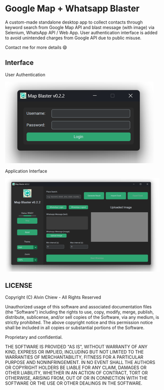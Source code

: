 # Google Map + Whatsapp Blaster

A custom-made standalone desktop app to collect contacts through keyword search from Google Map API and blast message (with image) via Selenium, WhatsApp API / Web App. User authentication interface is added to avoid unintended charges from Google API due to public misuse.

Contact me for more details 😄

## Interface

User Authentication

![User Authentication](assets/sample_login.png 'User Authentication')

Application Interface

![Application Interface](assets/sample_interface.png 'Application Interface')

## LICENSE

Copyright (C) Alvin Chiew - All Rights Reserved

Unauthorized usage of this software and associated documentation files (the "Software") including the rights to use, copy, modify, merge, publish, distribute, sublicense, and/or sell copies of the Software, via any medium, is strictly prohibited. The above copyright notice and this permission notice shall be included in all copies or substantial portions of the Software.

Proprietary and confidential.

THE SOFTWARE IS PROVIDED "AS IS", WITHOUT WARRANTY OF ANY KIND, EXPRESS OR
IMPLIED, INCLUDING BUT NOT LIMITED TO THE WARRANTIES OF MERCHANTABILITY,
FITNESS FOR A PARTICULAR PURPOSE AND NONINFRINGEMENT. IN NO EVENT SHALL THE
AUTHORS OR COPYRIGHT HOLDERS BE LIABLE FOR ANY CLAIM, DAMAGES OR OTHER
LIABILITY, WHETHER IN AN ACTION OF CONTRACT, TORT OR OTHERWISE, ARISING FROM,
OUT OF OR IN CONNECTION WITH THE SOFTWARE OR THE USE OR OTHER DEALINGS IN
THE SOFTWARE.

